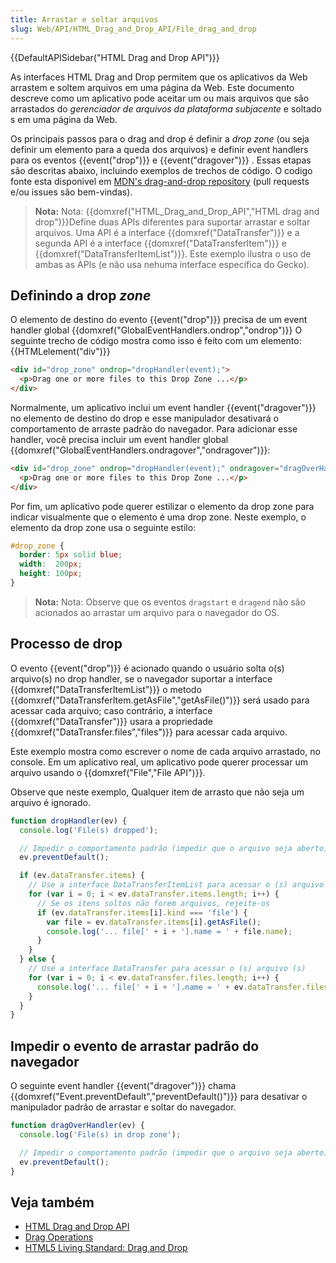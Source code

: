 ```yaml
---
title: Arrastar e soltar arquivos
slug: Web/API/HTML_Drag_and_Drop_API/File_drag_and_drop
---
```


{{DefaultAPISidebar("HTML Drag and Drop API")}}

As interfaces HTML Drag and Drop permitem que os aplicativos da Web arrastem e soltem arquivos em uma página da Web. Este documento descreve como um aplicativo pode aceitar um ou mais arquivos que são arrastados do _gerenciador de arquivos da plataforma subjacente_ e soltado s em uma página da Web.

Os principais passos para o drag and drop é definir a _drop zone_ (ou seja definir um elemento para a queda dos arquivos) e definir event handlers para os eventos {{event("drop")}} e {{event("dragover")}} . Essas etapas são descritas abaixo, incluindo exemplos de trechos de código. O codigo fonte esta disponivel em [MDN's drag-and-drop repository](https://github.com/mdn/dom-examples/tree/master/drag-and-drop) (pull requests e/ou issues são bem-vindas).

> **Nota:** Nota: {{domxref("HTML_Drag_and_Drop_API","HTML drag and drop")}}Define duas APIs diferentes para suportar arrastar e soltar arquivos. Uma API é a interface {{domxref("DataTransfer")}} e a segunda API é a interface {{domxref("DataTransferItem")}} e {{domxref("DataTransferItemList")}}. Este exemplo ilustra o uso de ambas as APIs (e não usa nehuma interface específica do Gecko).

## Definindo a drop _zone_

O elemento de destino do evento {{event("drop")}} precisa de um event handler global {{domxref("GlobalEventHandlers.ondrop","ondrop")}} O seguinte trecho de código mostra como isso é feito com um elemento: {{HTMLelement("div")}}

```html
<div id="drop_zone" ondrop="dropHandler(event);">
  <p>Drag one or more files to this Drop Zone ...</p>
</div>
```

Normalmente, um aplicativo inclui um event handler {{event("dragover")}} no elemento de destino do drop e esse manipulador desativará o comportamento de arraste padrão do navegador. Para adicionar esse handler, você precisa incluir um event handler global {{domxref("GlobalEventHandlers.ondragover","ondragover")}}:

```html
<div id="drop_zone" ondrop="dropHandler(event);" ondragover="dragOverHandler(event);">
  <p>Drag one or more files to this Drop Zone ...</p>
</div>
```

Por fim, um aplicativo pode querer estilizar o elemento da drop zone para indicar visualmente que o elemento é uma drop zone. Neste exemplo, o elemento da drop zone usa o seguinte estilo:

```css
#drop_zone {
  border: 5px solid blue;
  width:  200px;
  height: 100px;
}
```

> **Nota:** Nota: Observe que os eventos `dragstart` e `dragend` não são acionados ao arrastar um arquivo para o navegador do OS.

## Processo de drop

O evento {{event("drop")}} é acionado quando o usuário solta o(s) arquivo(s) no drop handler, se o navegador suportar a interface {{domxref("DataTransferItemList")}} o metodo {{domxref("DataTransferItem.getAsFile","getAsFile()")}} será usado para acessar cada arquivo; caso contrário, a interface {{domxref("DataTransfer")}} usara a propriedade {{domxref("DataTransfer.files","files")}} para acessar cada arquivo.

Este exemplo mostra como escrever o nome de cada arquivo arrastado, no console. Em um aplicativo real, um aplicativo pode querer processar um arquivo usando o {{domxref("File","File API")}}.

Observe que neste exemplo, Qualquer item de arrasto que não seja um arquivo é ignorado.

```js
function dropHandler(ev) {
  console.log('File(s) dropped');

  // Impedir o comportamento padrão (impedir que o arquivo seja aberto)
  ev.preventDefault();

  if (ev.dataTransfer.items) {
    // Use a interface DataTransferItemList para acessar o (s) arquivo (s)
    for (var i = 0; i < ev.dataTransfer.items.length; i++) {
      // Se os itens soltos não forem arquivos, rejeite-os
      if (ev.dataTransfer.items[i].kind === 'file') {
        var file = ev.dataTransfer.items[i].getAsFile();
        console.log('... file[' + i + '].name = ' + file.name);
      }
    }
  } else {
    // Use a interface DataTransfer para acessar o (s) arquivo (s)
    for (var i = 0; i < ev.dataTransfer.files.length; i++) {
      console.log('... file[' + i + '].name = ' + ev.dataTransfer.files[i].name);
    }
  }
}
```

## Impedir o evento de arrastar padrão do navegador

O seguinte event handler {{event("dragover")}} chama {{domxref("Event.preventDefault","preventDefault()")}} para desativar o manipulador padrão de arrastar e soltar do navegador.

```js
function dragOverHandler(ev) {
  console.log('File(s) in drop zone');

  // Impedir o comportamento padrão (impedir que o arquivo seja aberto)
  ev.preventDefault();
}
```

## Veja também

- [HTML Drag and Drop API](/pt-BR/docs/Web/API/HTML_Drag_and_Drop_API)
- [Drag Operations](/pt-BR/docs/Web/Guide/HTML/Drag_operations)
- [HTML5 Living Standard: Drag and Drop](https://html.spec.whatwg.org/multipage/interaction.html#dnd)
